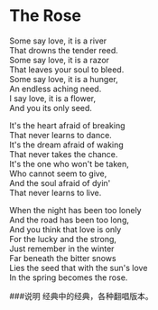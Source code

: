 The Rose
=========

Some say love, it is a river  
That drowns the tender reed.  
Some say love, it is a razor  
That leaves your soul to bleed.  
Some say love, it is a hunger,  
An endless aching need.  
I say love, it is a flower,  
And you its only seed.  

It's the heart afraid of breaking  
That never learns to dance.  
It's the dream afraid of waking  
That never takes the chance.  
It's the one who won't be taken,  
Who cannot seem to give,  
And the soul afraid of dyin'  
That never learns to live.  

When the night has been too lonely  
And the road has been too long,  
And you think that love is only  
For the lucky and the strong,  
Just remember in the winter  
Far beneath the bitter snows  
Lies the seed that with the sun's love  
In the spring becomes the rose.  

###说明
经典中的经典，各种翻唱版本。